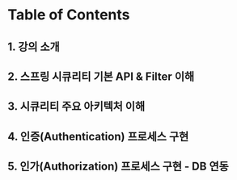 # Table of Contents

## 1. 강의 소개

## 2. 스프링 시큐리티 기본 API & Filter 이해

## 3. 시큐리티 주요 아키텍처 이해 

## 4. 인증(Authentication) 프로세스 구현

## 5. 인가(Authorization) 프로세스 구현 - DB 연동